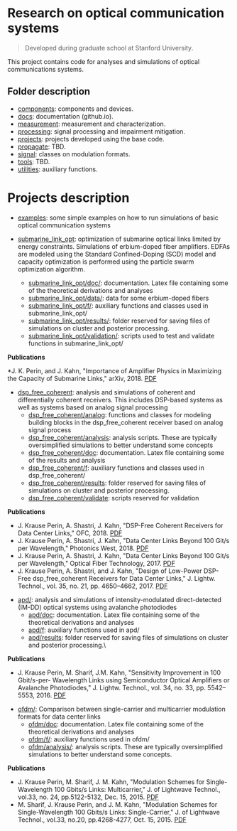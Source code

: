 #   Research on optical communication systems
> Developed during graduate school at Stanford University.

This project contains code for analyses and simulations of optical communications systems. 

## Folder description

- [components](https://github.com/Stanford-Optical-Comm-Group/optical-comm/tree/master/components): components and devices.
- [docs](https://github.com/Stanford-Optical-Comm-Group/optical-comm/tree/master/docs): documentation (github.io).
- [measurement](https://github.com/Stanford-Optical-Comm-Group/optical-comm/tree/master/measurement): measurement and characterization.
- [processing](https://github.com/Stanford-Optical-Comm-Group/optical-comm/tree/master/processing): signal processing and impairment mitigation.
- [projects](https://github.com/Stanford-Optical-Comm-Group/optical-comm/tree/master/projects): projects developed using the base code.
- [propagate](hhttps://github.com/Stanford-Optical-Comm-Group/optical-comm/tree/master/propagate): TBD.
- [signal](https://github.com/Stanford-Optical-Comm-Group/optical-comm/tree/master/signal): classes on modulation formats.
- [tools](https://github.com/Stanford-Optical-Comm-Group/optical-comm/tree/master/tools): TBD.
- [utilities](https://github.com/Stanford-Optical-Comm-Group/optical-comm/tree/master/utilities): auxiliary functions.


# Projects description
- [examples](https://github.com/Stanford-Optical-Comm-Group/optical-comm/tree/master/projects/examples/): some simple examples on how to run simulations of basic optical communication systems

- [submarine_link_opt](https://github.com/Stanford-Optical-Comm-Group/optical-comm/tree/master/projects/submarine_link_opt/): optimization of submarine optical links limited by energy constraints. Simulations of erbium-doped fiber amplifiers. EDFAs are modeled using the Standard Confined-Doping (SCD) model and capacity optimization is performed using the particle swarm optimization algorithm.
  - [submarine_link_opt/doc/](https://github.com/Stanford-Optical-Comm-Group/optical-comm/tree/master/projects/submarine_link_opt/doc): documentation. Latex file containing some of the theoretical derivations and analyses
  - [submarine_link_opt/data/](https://github.com/Stanford-Optical-Comm-Group/optical-comm/tree/master/projects/submarine_link_opt/data): data for some erbium-doped fibers
  - [submarine_link_opt/f/](https://github.com/Stanford-Optical-Comm-Group/optical-comm/tree/master/projects/submarine_link_opt/f): auxiliary functions and classes used in submarine_link_opt/
  - [submarine_link_opt/results/](https://github.com/Stanford-Optical-Comm-Group/optical-comm/tree/master/projects/submarine_link_opt/results): folder reserved for saving files of simulations on cluster and posterior processing.
  - [submarine_link_opt/validation/](https://github.com/Stanford-Optical-Comm-Group/optical-comm/tree/master/projects/submarine_link_opt/validation): scripts used to test and validate functions in submarine_link_opt/

__Publications__

  *J. K. Perin, and J. Kahn, "Importance of Amplifier Physics in Maximizing the Capacity of Submarine Links," arXiv, 2018. [PDF](https://arxiv.org/abs/1803.07905)


- [dsp_free_coherent](https://github.com/Stanford-Optical-Comm-Group/optical-comm/tree/master/projects/dsp_free_coherent/): analysis and simulations of coherent and differentially coherent receivers. This includes DSP-based systems as well as systems based on analog signal processing
  - [dsp_free_coherent/analog](https://github.com/Stanford-Optical-Comm-Group/optical-comm/tree/master/projects/dsp_free_coherent/analog): functions and classes for modeling building blocks in the dsp_free_coherent receiver based on analog signal process
  - [dsp_free_coherent/analysis](https://github.com/Stanford-Optical-Comm-Group/optical-comm/tree/master/projects/dsp_free_coherent/analysis): analysis scripts. These are typically oversimplified simulations to better understand some concepts 
  - [dsp_free_coherent/doc](https://github.com/Stanford-Optical-Comm-Group/optical-comm/tree/master/projects/dsp_free_coherent/doc): documentation. Latex file containing some of the results and analysis
  - [dsp_free_coherent/f](https://github.com/Stanford-Optical-Comm-Group/optical-comm/tree/master/projects/dsp_free_coherent/f): auxiliary functions and classes used in dsp_free_coherent/
  - [dsp_free_coherent/results](https://github.com/Stanford-Optical-Comm-Group/optical-comm/tree/master/projects/dsp_free_coherent/results): folder reserved for saving files of simulations on cluster and posterior processing.
  - [dsp_free_coherent/validate](https://github.com/Stanford-Optical-Comm-Group/optical-comm/tree/master/projects/dsp_free_coherent/validate): scripts reserved for validation

__Publications__

  * J. Krause Perin, A. Shastri, J. Kahn, "DSP-Free Coherent Receivers for Data Center Links," OFC, 2018. [PDF](http://www.stanford.edu/~jkperin/OFC_DSP_free_coherent.pdf) 
  * J. Krause Perin, A. Shastri, J. Kahn, "Data Center Links Beyond 100 Git/s per Wavelength," Photonics West, 2018. [PDF](http://www.stanford.edu/~jkperin/PW_DC_review.pdf) 
  * J. Krause Perin, A. Shastri, J. Kahn, "Data Center Links Beyond 100 Git/s per Wavelength," Optical Fiber Technology, 2017. [PDF](http://www.stanford.edu/~jkperin/data_center_review.pdf) 
  * J. Krause Perin, A. Shastri, and J. Kahn, "Design of Low-Power DSP-Free dsp_free_coherent Receivers for Data Center Links," J. Lightw. Technol., vol. 35, no. 21, pp. 4650–4662, 2017. [PDF](http://www.stanford.edu/~jkperin/DSP-free_coherent.pdf)

- [apd/](https://github.com/Stanford-Optical-Comm-Group/optical-comm/tree/master/projects/apd): analysis and simulations of intensity-modulated direct-detected (IM-DD) optical systems using avalanche photodiodes  
  - [apd/doc](https://github.com/Stanford-Optical-Comm-Group/optical-comm/tree/master/projects/apd/doc): documentation. Latex file containing some of the theoretical derivations and analyses
  - [apd/f](https://github.com/Stanford-Optical-Comm-Group/optical-comm/tree/master/projects/apd/f): auxiliary functions used in apd/
  - [apd/results](https://github.com/Stanford-Optical-Comm-Group/optical-comm/tree/master/projects/apd/results): folder reserved for saving files of simulations on cluster and posterior processing.\

__Publications__

  * J. Krause Perin, M. Sharif, J.M. Kahn, "Sensitivity Improvement in 100 Gbit/s-per- Wavelength Links using Semiconductor Optical Amplifiers or Avalanche Photodiodes," J. Lightw. Technol., vol. 34, no. 33, pp. 5542–5553, 2016. [PDF](http://www.stanford.edu/~jkperin/SOA_vs_APD_100G.pdf)

- [ofdm/](https://github.com/Stanford-Optical-Comm-Group/optical-comm/tree/master/projects/ofdm): Comparison between single-carrier and multicarrier modulation formats for data center links
  - [ofdm/doc](https://github.com/Stanford-Optical-Comm-Group/optical-comm/tree/master/projects/ofdm/doc): documentation. Latex file containing some of the theoretical derivations and analyses
  - [ofdm/f/](https://github.com/Stanford-Optical-Comm-Group/optical-comm/tree/master/projects/ofdm/f): auxiliary functions used in ofdm/
  - [ofdm/analysis/](https://github.com/Stanford-Optical-Comm-Group/optical-comm/tree/master/projects/ofdm/analysis): analysis scripts. These are typically oversimplified simulations to better understand some concepts.

__Publications__

  * J. Krause Perin, M. Sharif, J. M. Kahn, "Modulation Schemes for Single-Wavelength 100 Gbits/s Links: Multicarrier," J. of Lightwave Technol., vol.33, no. 24, pp.5122-5132, Dec. 15, 2015. [PDF](http://ee.stanford.edu/~jmk/pubs/100.G.single-laser.multicarrier.JLT.15.pdf)
  * M. Sharif, J. Krause Perin, and J. M. Kahn, "Modulation Schemes for Single-Wavelength 100 Gbits/s Links: Single-Carrier," J. of Lightwave Technol., vol.33, no.20, pp.4268-4277, Oct. 15, 2015. [PDF](http://ee.stanford.edu/~jmk/pubs/100.G.single-laser.single-carrier.JLT.15.pdf)
